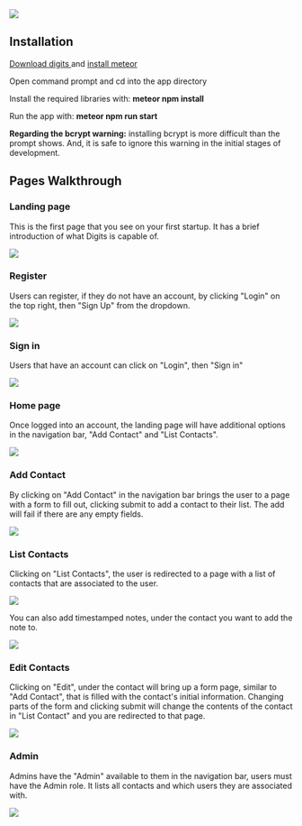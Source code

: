 <img src="doc/landing.png">

<h2>Installation</h2>
<p><a href="https://github.com/Edward-Yi/digits">Download digits </a> and <a href="https://www.meteor.com/install">install meteor</a></p>

<p>Open command prompt and cd into the app directory</p>

<p>Install the required libraries with: <strong>meteor npm install</strong></p>

<p>Run the app with: <strong>meteor npm run start</strong></p>

<p><strong>Regarding the bcrypt warning:</strong> installing bcrypt is more difficult than the prompt shows. And, it is safe to ignore this warning in the initial stages of development.</p>

<h2>Pages Walkthrough</h2>

<h3>Landing page</h3>
<p>This is the first page that you see on your first startup. It has a brief introduction of what Digits is capable of.</p>
<img src="doc/landing.png">

<h3>Register</h3>
<p>Users can register, if they do not have an account, by clicking "Login" on the top right, then "Sign Up" from the dropdown.</p>
<img src="doc/register.png">

<h3>Sign in</h3>
<p>Users that have an account can click on "Login", then "Sign in"</p>
<img src="doc/signin.png">

<h3>Home page</h3>
<p>Once logged into an account, the landing page will have additional options in the navigation bar, "Add Contact" and "List Contacts".</p>
<img src="doc/home.png">

<h3>Add Contact</h3>
<p>By clicking on "Add Contact" in the navigation bar brings the user to a page with a form to fill out, clicking submit to add a contact to their list. The add will fail if there are any empty fields.</p>
<img src="doc/add.png">

<h3>List Contacts</h3>
<p>Clicking on "List Contacts", the user is redirected to a page with a list of contacts that are associated to the user.</p>
<img src="doc/list.png">

<p>You can also add timestamped notes, under the contact you want to add the note to.</p>
<img src="doc/time.png">

<h3>Edit Contacts</h3>
<p>Clicking on "Edit", under the contact will bring up a form page, similar to "Add Contact", that is filled with the contact's initial information. Changing parts of the form and clicking submit will change the contents of the contact in "List Contact" and you are redirected to that page.</p>
<img src="doc/edit.png">

<h3>Admin</h3>
<p>Admins have the "Admin" available to them in the navigation bar, users must have the Admin role. It lists all contacts and which users they are associated with.</p>
<img src="doc/admin.png">